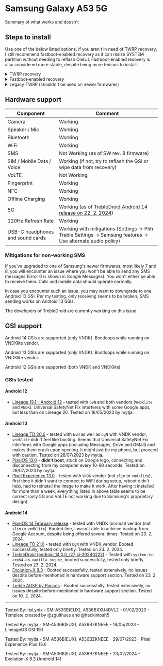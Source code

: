 # Samsung Galaxy A53 5G

Summary of what works and doesn't

## Steps to install

Use one of the below listed options. If you aren't in need of TWRP recovery, I still recommend fastboot-enabled recovery as it can resize SYSTEM partition without needing to reflash OneUI. Fastboot-enabled recovery is also considered more stable, despite being more tedious to install.

<details>
  <summary>TWRP recovery</summary>

Download the latest TWRP from [my collection of A53 files](https://git.severkar.eu/SM-A536/downloads/releases/tag/twrp) and follow instructions there.
</details>

<details>
  <summary>Fastboot-enabled recovery</summary>

As afaneh stopped maintaining the permissive kernel and TWRP ~~and nobody replaced him~~, his permissive kernel is likely broken on newer OneUI versions. At least I couldn't get it to install and successfully boot on OneUI 6 (Android 14). This makes installation a bit harder.

Make sure your bootloader is already unlocked. Below procedure **WILL** delete all your data, so please make a backup of anything important. This procedure presumes you already have Odin and Android Studio with fastboot installed. If not, please install Odin from [here](https://xdaforums.com/t/patched-odin-3-13-1.3762572/) (only for Windows) and Android Studio from [here](https://developer.android.com/studio). You can install fastboot from within Android Studio. 

1. Download files from [latest release](https://github.com/mytja/Patch-Recovery)

If your Samsung device already has fastbootd, boot into fastboot and skip straight to step 8! Your Samsung device should be plugged into your computer from now on, with USB debugging enabled.

2. Boot into Download Mode by holding VOL UP and VOL DOWN simultaneously when the device is off. Alternatively, you can run `adb reboot download`.

3. TURN OFF AUTO RESTART IN ODIN (options tab), AS RESTARTING TO STOCK ROM WILL WIPE CUSTOM RECOVERY!

4. Select patched recovery (`.tar.md5` file) as AP file and `vbmeta` (`.tar` file) as USERDATA. This is enables fastboot, as modern Samsung devices don't have this feature enabled.

5. Once flash is complete, hold VOL DOWN and SIDE KEY (power button) to exit Download Mode, then IMMEDIATELY change to VOL UP and SIDE KEY (power button) when screen goes black. If you screw this up and you don't time it correctly, you'll end up booting in best case in OneUI or in worst case a bootloop. You'll need to repeat the before mentioned procedure (go back to step 2).

6. Press the VOL UP and VOL DOWN buttons to select the fastboot option once in Android recovery.

7. Press SIDE KEY to boot into fastbootd.

8. Run `fastboot devices` in Windows Terminal or Command Prompt to ensure the device is recognized.

9. If your GSI came in a compressed file (.xz, .zip, etc.) extract it with your program of choice. You should be left with a .img file. Rename this file to system.img. All of this should be done in your downloads folder.

10. Navigate your command prompt using `cd` to your Downloads folder. In my case, it was `cd C:\Users\User\Downloads\`. Your username might be different.

11. Run `fastboot erase system`.

12. Run `fastboot flash system system.img`. This might take a few minutes to complete. If you get an error about system partition size, scroll to the bottom of [this article](https://source.android.com/docs/setup/create/gsi) and run the command to free up space.

13. Once complete, run `fastboot -w`. If this returns an error, do not retry and proceed to the next step. If it ran successfully, do a `fastboot reboot` and enjoy your newly flashed GSI.

14. Select an option "Enter recovery" or something similar and select it by clicking the SIDE KEY (power button). You should be transferred back to the recovery. In case you accidentally rebooted the system, you will have to return to step 11. In a worst case scenario, you may have to go to the PANIK GUIDE to completely reset, then go from step 1. Alternatively, you may also do a `fastboot reboot recovery`.

15. Use VOL UP and VOL DOWN to select 'Wipe Data/Factory Reset' and use SIDE KEY to confirm.

16. After wiping data, use VOL UP and VOL DOWN to reboot (should be the first option in Android recovery).

17. You should get rebooted to your newly flashed GSI. Enjoy.

This procedure should work for any Samsung device and was modified from [woffles_'s guide on XDA](https://xdaforums.com/t/full-definitive-guide-installing-custom-roms-gsis-without-twrp-on-samsung-phones.4551963/). Thank you so much.
</details>

<details>
  <summary>Legacy TWRP (shouldn't be used on newer firmwares)</summary>

* Flash [TWRP](https://git.severkar.eu/SM-A536/downloads/releases/tag/legacy) as AP and [one of patched VBMETAs, located at the bottom of first message](https://xdaforums.com/t/recovery-unofficial-twrp-for-galaxy-a53-5g-exynos.4467443/) as USERDATA with Odin.

* Reboot to recovery via recovery key combo (Vol up + power + USB connected).

* Open TWRP Terminal, execute "multidisabler" command, then go to Wipe > Format Data > Yes and reboot recovery.

* [ADB](https://developer.android.com/studio/releases/platform-tools) Push [a kernel ZIP](https://git.severkar.eu/SM-A536/downloads/releases/tag/legacy), corresponding to your firmware release date, to /sdcard

* Flash the pushed ZIP (GSI won't boot without it.)

* Flash any GSI image as system image in TWRP, then reboot system and enjoy.
</details>

## Hardware support

| Component                        |      Comment                                                                                                 |
|----------------------------------|--------------------------------------------------------------------------------------------------------------|
| Camera                           | Working                                                                                                      |
| Speaker / Mic                    | Working                                                                                                      |
| Bluetooth                        | Working                                                                                                      |
| WiFi                             | Working                                                                                                      |
| SMS                              | Not Working (as of SW rev. 8 firmware)                                                                   |
| SIM / Mobile Data / Voice        | Working (if not, try to reflash the GSI or wipe data from recovery)                                                                 |
| VoLTE                            | Not Working                                                                                                  |
| Fingerprint                      | Working                                                                                                      |
| NFC                              | Working                                                                                                      |
| Offline Charging                 | Working                                                                                                      |
| 5G                               | Working (as of [TrebleDroid Android 14 release on 22. 2. 2024](https://github.com/TrebleDroid/treble_experimentations/releases/tag/ci-20240222))                                                                                                  |
| 120Hz Refresh Rate               | Working                                                                                                      |
| USB-C headphones and sound cards | Working with mitigations (Settings -> Phh Treble Settings -> Samsung features -> Use alternate audio policy) |

### Mitigations for non-working SMS
If you've upgraded to one of Samsung's newer firmwares, most likely 7 and 8, you will encounter an issue where you won't be able to send any SMS messages (Error 0 is shown in Google Messages). You won't either be able to receive them. Calls and mobile data should operate normally.

In case you encounter such an issue, you may want to downgrade to one Android 13 GSI. Per my testing, only receiving seems to be broken, SMS sending works on Android 13 GSIs.

The developers of TrebleDroid are currently working on this issue.

## GSI support
Android 14 GSIs are supported (only VNDK). Bootloops while running on VNDKlite vendor.

Android 13 GSIs are supported (only VNDK). Bootloops while running on VNDKlite vendor.

Android 12 GSIs are supported (both VNDK and VNDKlite).

### GSIs tested

#### Android 12
- [Lineage 19.1 - Android 12](https://sourceforge.net/projects/andyyan-gsi/files/lineage-19.x/) - tested with `bvN` and both vendors (`VNDKlite` and `VNDK`). Universal SafetyNet Fix interferes with some Google apps, but less than on Lineage 20. Tested on 18/05/2023 by mytja.

#### Android 13
- [Lineage TD 20.0](https://sourceforge.net/projects/andyyan-gsi/files/lineage-20-td/) - tested with `bvN` as well as `bgN` with VNDK vendor, `vndklite` didn't feel like booting. Seems that Universal SafetyNet Fix interferes with Google apps (including Messages, Drive and GMail) and makes them crash upon opening. It might just be my phone, but proceed with caution. Tested on 28/07/2023 by mytja.
- [PixelOS 13.0](https://sourceforge.net/projects/misterztr-gsi/files/PixelOS/Android%2013/) - **didn't boot**, stuck on Google logo, connecting and disconnecting from my computer every 10-60 seconds. Tested on 29/07/2023 by mytja.
- [Pixel Experience 13.0](https://github.com/ponces/treble_build_pe/releases/) - tested with `VNDK` vendor (not `slim` or `vndklite`), first time it didn't want to connect to WiFi during setup, reboot didn't help, had to reinstall the image to make it work. After having it installed for more than a week, everything listed in above table seems to be correct (only 5G and VoLTE not working due to Samsung's proprietary design).

#### Android 14
- [PixelOS 14 February release](https://github.com/MisterZtr/PixelOS_gsi/releases/tag/v2024.02.18) - tested with VNDK (normal) vendor (not `slim` or `vndklite`). Booted fine, I wasn't able to achieve backup from Google Account, despite being offered several times. Tested on 23. 2. 2024.
- [Lineage TD 21.0](https://sourceforge.net/projects/andyyan-gsi/files/lineage-21-td/) - tested with `bgN` with VNDK vendor. Booted successfully, tested only briefly. Tested on 23. 2. 2024.
- [TrebleDroid (android_14.0.0_r27 ci-20240222)](https://github.com/TrebleDroid/treble_experimentations/releases/tag/ci-20240222) - Tested with `system-td-arm64-ab-vanilla.img.xz`, booted successfully, tested only briefly. Tested on 23. 2. 2024.
- [Evolution-X 8.3](https://github.com/ahnet-69/treble_evo/releases/tag/v8.3-20240207) - Booted successfully, tested extensively, no issues despite before-mentioned in hardware support section. Tested on 23. 2. 2024.
- [Treble AOSP by Ponces](https://github.com/ponces/treble_aosp/releases/tag/v2024.02.06) - Booted successfully, tested extensively, no issues despite before-mentioned in hardware support section. Tested on 10. 2. 2024.

---

Tested By: ItsLynix - SM-A536B(EUX), A536BXXU4BVL2 - 01/02/2023 - Template created by @zguithues and @hackintosh5

Tested By: mytja - SM-A536B(EUX), A536BZKNEEE - 18/05/2023 - LineageOS GSI 19.1

Tested By: mytja - SM-A536B(EUX), A536BZKNEEE - 29/07/2023 - Pixel Experience Plus 13.0

Tested By: mytja - SM-A536B(EUX), A536BZKNEEE - 23/02/2024 - Evolution-X 8.3 (Android 14)